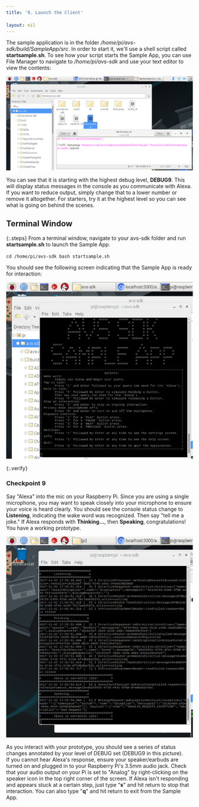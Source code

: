 ```yaml
---
title: '9. Launch the Client'

layout: nil
---
```



The sample application is in the folder */home/pi/avs-sdk/build/SampleApp/src*. In order to start it, we'll use a shell script called **startsample.sh**. To see how your script starts the Sample App, you can use File Manager to navigate to */home/pi/avs-sdk* and use your text editor to view the contents:

![debug](../assets/startsample_debug9.png)

You can see that it is starting with the highest debug level, **DEBUG9**.  This will display status messages in the console as you communicate with Alexa.  If you want to reduce output, simply change that to a lower number or remove it altogether. For starters, try it at the highest level so you can see what is going on behind the scenes.

## Terminal Window
{:.steps}
From a terminal window, navigate to your avs-sdk folder and run **startsample.sh** to launch the Sample App.

`cd /home/pi/avs-sdk
bash startsample.sh`

You should see the following screen indicating that the Sample App is ready for interaction:

![app launched](../assets/app_launched.png)

{:.verify}
### Checkpoint 9

Say "Alexa" into the mic on your Raspberry Pi.  Since you are using a single microphone, you may want to speak closely into your microphone to ensure your voice is heard clearly.  You should see the console status change to **Listening**, indicating the wake word was recognized.  Then say "tell me a joke." If Alexa responds with **Thinking...**, then **Speaking**, congratulations!  You have a working prototype.

![app running](../assets/app_running.png)

As you interact with your prototype, you should see a series of status changes annotated by your level of DEBUG set (DEBUG9 in this picture).  
If you cannot hear Alexa's response, ensure your speaker/earbuds are turned on and plugged in to your Raspberry Pi's 3.5mm audio jack.  Check that your audio output on your Pi is set to "Analog" by right-clicking on the speaker icon in the top right corner of the screen.
If Alexa isn't responding and appears stuck at a certain step, just type "**s**" and hit return to stop that interaction.  You can also type "**q**" and hit return to exit from the Sample App.
